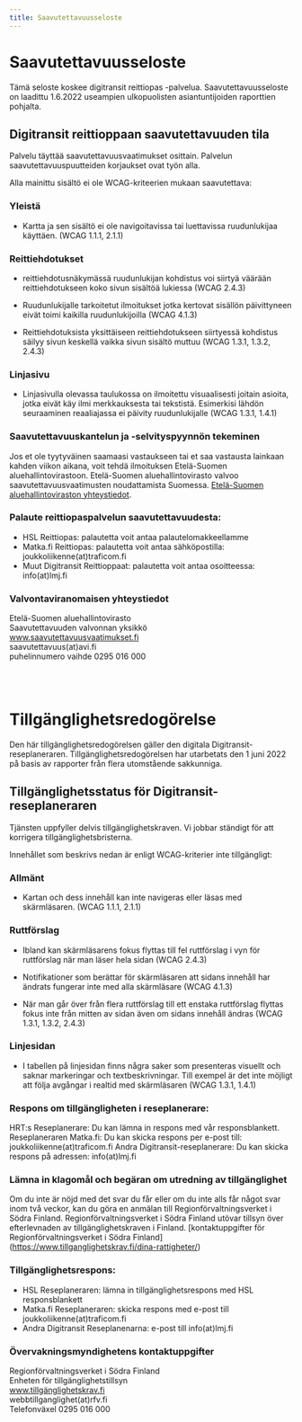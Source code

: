 ```yaml
---
title: Saavutettavuusseloste
---
```


# Saavutettavuusseloste

Tämä seloste koskee digitransit reittiopas -palvelua. Saavutettavuusseloste on laadittu 1.6.2022 useampien ulkopuolisten asiantuntijoiden raporttien pohjalta.

## Digitransit reittioppaan saavutettavuuden tila

Palvelu täyttää saavutettavuusvaatimukset osittain. Palvelun saavutettavuuspuutteiden korjaukset ovat työn alla.

Alla mainittu sisältö ei ole WCAG-kriteerien mukaan saavutettava:

### Yleistä

- Kartta ja sen sisältö ei ole navigoitavissa tai luettavissa ruudunlukijaa käyttäen. (WCAG 1.1.1, 2.1.1)

### Reittiehdotukset

- reittiehdotusnäkymässä ruudunlukijan kohdistus voi siirtyä väärään reittiehdotukseen koko sivun sisältöä lukiessa (WCAG 2.4.3)

- Ruudunlukijalle tarkoitetut ilmoitukset jotka kertovat sisällön päivittyneen eivät toimi kaikilla ruudunlukijoilla (WCAG 4.1.3)

- Reittiehdotuksista yksittäiseen reittiehdotukseen siirtyessä kohdistus säilyy sivun keskellä vaikka sivun sisältö muttuu (WCAG 1.3.1, 1.3.2, 2.4.3)

### Linjasivu

- Linjasivulla olevassa taulukossa on ilmoitettu visuaalisesti joitain asioita, jotka eivät käy ilmi merkkauksesta tai tekstistä. Esimerkisi lähdön seuraaminen reaaliajassa ei päivity ruudunlukijalle (WCAG 1.3.1, 1.4.1)

### Saavutettavuuskantelun ja -selvityspyynnön tekeminen

Jos et ole tyytyväinen saamaasi vastaukseen tai et saa vastausta lainkaan kahden viikon aikana, voit tehdä ilmoituksen Etelä-Suomen aluehallintovirastoon. Etelä-Suomen aluehallintovirasto valvoo saavutettavuusvaatimusten noudattamista Suomessa. [Etelä-Suomen aluehallintoviraston yhteystiedot](https://www.saavutettavuusvaatimukset.fi/kayttajan-oikeudet/).

### Palaute reittiopaspalvelun saavutettavuudesta:

- HSL Reittiopas: palautetta voit antaa palautelomakkeellamme <br>
- Matka.fi Reittiopas: palautetta voit antaa sähköpostilla: joukkoliikenne(at)traficom.fi<br>
- Muut Digitransit Reittioppaat: palautetta voit antaa osoitteessa: info(at)lmj.fi <br>

### Valvontaviranomaisen yhteystiedot
Etelä-Suomen aluehallintovirasto<br>
Saavutettavuuden valvonnan yksikkö<br>
www.saavutettavuusvaatimukset.fi<br>
saavutettavuus(at)avi.fi<br>
puhelinnumero vaihde 0295 016 000

<br><br>

# Tillgänglighetsredogörelse

Den här tillgänglighetsredogörelsen gäller den digitala Digitransit-reseplaneraren. Tillgänglighetsredogörelsen har utarbetats den 1 juni 2022 på basis av rapporter från flera utomstående sakkunniga.

## Tillgänglighetsstatus för Digitransit-reseplaneraren

Tjänsten uppfyller delvis tillgänglighetskraven. Vi jobbar ständigt för att korrigera tillgänglighetsbristerna.

Innehållet som beskrivs nedan är enligt WCAG-kriterier inte tillgängligt:

### Allmänt

- Kartan och dess innehåll kan inte navigeras eller läsas med skärmläsaren. (WCAG 1.1.1, 2.1.1)

### Ruttförslag

- Ibland kan skärmläsarens fokus flyttas till fel ruttförslag i vyn för ruttförslag när man läser hela sidan (WCAG 2.4.3)

- Notifikationer som berättar för skärmläsaren att sidans innehåll har ändrats fungerar inte med alla skärmläsare (WCAG 4.1.3)

- När man går över från flera ruttförslag till ett enstaka ruttförslag flyttas fokus inte från mitten av sidan även om sidans innehåll ändras (WCAG 1.3.1, 1.3.2, 2.4.3)

### Linjesidan

- I tabellen på linjesidan finns några saker som presenteras visuellt och saknar markeringar och textbeskrivningar. Till exempel är det inte möjligt att följa avgångar i realtid med skärmläsaren (WCAG 1.3.1, 1.4.1)

### Respons om tillgängligheten i reseplanerare:

HRT:s Reseplanerare: Du kan lämna in respons med vår responsblankett.
Reseplaneraren Matka.fi: Du kan skicka respons per e-post till: joukkoliikenne(at)traficom.fi
Andra Digitransit-reseplanerare: Du kan skicka respons på adressen: info(at)lmj.fi


### Lämna in klagomål och begäran om utredning av tillgänglighet

Om du inte är nöjd med det svar du får eller om du inte alls får något svar inom två veckor, kan du göra en anmälan till Regionförvaltningsverket i Södra Finland. Regionförvaltningsverket i Södra Finland utövar tillsyn över efterlevnaden av tillgänglighetskraven i Finland. [kontaktuppgifter för Regionförvaltningsverket i Södra Finland] (https://www.tillganglighetskrav.fi/dina-rattigheter/)

### Tillgänglighetsrespons:

- HSL Reseplaneraren: lämna in tillgänglighetsrespons med HSL responsblankett
- Matka.fi Reseplaneraren: skicka respons med e-post till joukkoliikenne(at)traficom.fi
- Andra Digitransit Reseplanenarna: e-post till info(at)lmj.fi

### Övervakningsmyndighetens kontaktuppgifter
Regionförvaltningsverket i Södra Finland<br>
Enheten för tillgänglighetstillsyn<br>
www.tillgänglighetskrav.fi<br>
webbtillganglighet(at)rfv.fi<br>
Telefonväxel 0295 016 000
